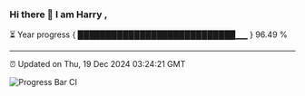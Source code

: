 ### Hi there 👋 I am Harry , 

⏳ Year progress { ████████████████████████████▁▁ } 96.49 %

---

⏰ Updated on Thu, 19 Dec 2024 03:24:21 GMT

![Progress Bar CI](https://github.com/duykhang68/duykhang68/workflows/Progress%20Bar%20CI/badge.svg)
